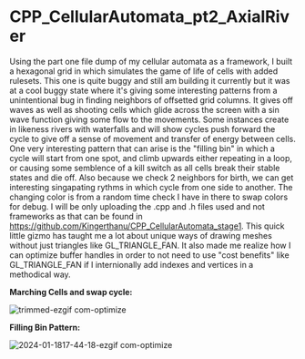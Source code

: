 # CPP_CellularAutomata_pt2_AxialRiver
  Using the part one file dump of my cellular automata as a framework, I built a hexagonal grid in which simulates the game of life of cells with added rulesets. This one is quite buggy and still am building it currently but it was at a cool buggy state where it's giving some interesting patterns from a unintentional bug in finding neighbors of offsetted grid columns. It gives off waves as well as shooting cells which glide across the screen with a sin wave function giving some flow to the movements. Some instances create in likeness rivers with waterfalls and will show cycles push forward the cycle to give off a sense of movement and transfer of energy between cells. One very interesting pattern that can arise is the "filling bin" in which a cycle will start from one spot, and climb upwards either repeating in a loop, or causing some semblence of a kill switch as all cells break their stable states and die off. Also because we check 2 neighbors for birth, we can get interesting singapating rythms in which cycle from one side to another. The changing color is from a random time check I have in there to swap colors for debug.
  I will be only uploading the .cpp and .h files used and not frameworks as that can be found in https://github.com/Kingerthanu/CPP_CellularAutomata_stage1.
  This quick little gizmo has taught me a lot about unique ways of drawing meshes without just triangles like GL_TRIANGLE_FAN. It also made me realize how I can optimize buffer handles in order to not need to use "cost benefits" like GL_TRIANGLE_FAN if I internionally add indexes and vertices in a methodical way.

**Marching Cells and swap cycle:**

![trimmed-ezgif com-optimize](https://github.com/Kingerthanu/CPP_CellularAutomata_pt2_AxialRiver/assets/76754592/9668057b-d5e3-430d-ba08-994e855125bb)

**Filling Bin Pattern:**

![2024-01-1817-44-18-ezgif com-optimize](https://github.com/Kingerthanu/CPP_CellularAutomata_pt2_AxialRiver/assets/76754592/2d10834f-9ec3-4bf4-b50b-b609c20bd698)

